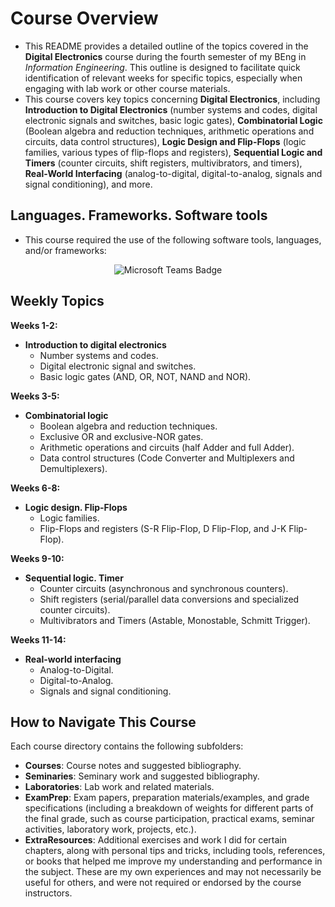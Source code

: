 # Course Overview

- This README provides a detailed outline of the topics covered in the **Digital Electronics** course during the fourth semester of my BEng in _Information Engineering_. This outline is designed to facilitate quick identification of relevant weeks for specific topics, especially when engaging with lab work or other course materials.
- This course covers key topics concerning **Digital Electronics**, including **Introduction to Digital Electronics** (number systems and codes, digital electronic signals and switches, basic logic gates), **Combinatorial Logic** (Boolean algebra and reduction techniques, arithmetic operations and circuits, data control structures), **Logic Design and Flip-Flops** (logic families, various types of flip-flops and registers), **Sequential Logic and Timers** (counter circuits, shift registers, multivibrators, and timers), **Real-World Interfacing** (analog-to-digital, digital-to-analog, signals and signal conditioning), and more.

## Languages. Frameworks. Software tools

- This course required the use of the following software tools, languages, and/or frameworks:

<div align="center">
  
<p>
  <img alt="Microsoft Teams Badge" src="https://img.shields.io/badge/Microsoft Teams-%236264A7?style=for-the-badge&logo=microsoftteams&logoColor=white">
</p>

</div>

## Weekly Topics

**Weeks 1-2:** 
- **Introduction to digital electronics**
  - Number systems and codes.
  - Digital electronic signal and switches.
  - Basic logic gates (AND, OR, NOT, NAND and NOR).

**Weeks 3-5:**
- **Combinatorial logic**
  - Boolean algebra and reduction techniques.
  - Exclusive OR and exclusive-NOR gates.
  - Arithmetic operations and circuits (half Adder and full Adder).
  - Data control structures (Code Converter and Multiplexers and Demultiplexers).

**Weeks 6-8:**
- **Logic design. Flip-Flops**
  - Logic families.
  - Flip-Flops and registers (S-R Flip-Flop, D Flip-Flop, and J-K Flip-Flop).

**Weeks 9-10:**
- **Sequential logic. Timer**
  - Counter circuits (asynchronous and synchronous counters).
  - Shift registers (serial/parallel data conversions and specialized counter circuits).
  - Multivibrators and Timers (Astable, Monostable, Schmitt Trigger).

**Weeks 11-14:**
- **Real-world interfacing**
  - Analog-to-Digital.
  - Digital-to-Analog.
  - Signals and signal conditioning.

## How to Navigate This Course

Each course directory contains the following subfolders:

- **Courses**: Course notes and suggested bibliography.
- **Seminaries**: Seminary work and suggested bibliography.
- **Laboratories**: Lab work and related materials.
- **ExamPrep**: Exam papers, preparation materials/examples, and grade specifications (including a breakdown of weights for different parts of the final grade, such as course participation, practical exams, seminar activities, laboratory work, projects, etc.).
- **ExtraResources**: Additional exercises and work I did for certain chapters, along with personal tips and tricks, including tools, references, or books that helped me improve my understanding and performance in the subject. These are my own experiences and may not necessarily be useful for others, and were not required or endorsed by the course instructors.
